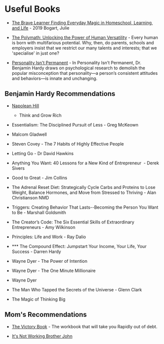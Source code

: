 # Useful Books

* [The Brave Learner Finding Everyday Magic in Homeschool, Learning, and Life](https://seattle.bibliocommons.com/item/show/3437046030) - 2019 Bogart, Julie

* [The Polymath: Unlocking the Power of Human Versatility](https://bookshop.org/books/the-polymath-unlocking-the-power-of-human-versatility/9781119508489) - Every human is born with multifarious potential. Why, then, do parents, schools and employers insist that we restrict our many talents and interests; that we 'specialise' in just one?

* [Personality Isn't Permanent](https://benjaminhardy.com) - In Personality Isn’t Permanent, Dr. Benjamin Hardy draws on psychological research to demolish the popular misconception that personality—a person’s consistent attitudes and behaviors—is innate and unchanging.

## Benjamin Hardy Recommendations

- [Napolean Hill](https://www.naphill.org/)
  - Think and Grow Rich

- Essentialism: The Disciplined Pursuit of Less - Greg McKeown

- Malcom Gladwell

- Steven Covey - The 7 Habits of Highly Effective People

- Letting Go - Dr David Hawkins

- Anything You Want: 40 Lessons for a New Kind of Entrepreneur  - Derek Sivers

- Good to Great - Jim Collins

- The Adrenal Reset Diet: Strategically Cycle Carbs and Proteins to Lose Weight, Balance Hormones, and Move from Stressed to Thriving -  Alan Christianson NMD

- Triggers: Creating Behavior That Lasts--Becoming the Person You Want to Be - Marshall Goldsmith

- The Creator’s Code: The Six Essential Skills of Extraordinary Entrepreneurs - Amy Wilkinson

- Principles: Life and Work - Ray Dalio

- *** The Compound Effect: Jumpstart Your Income, Your Life, Your Success - Darren Hardy

- Wayne Dyer - The Power of Intention

- Wayne Dyer - The One Minute Millionaire

- Wayne Dyer

- The Man Who Tapped the Secrets of the Universe - Glenn Clark

- The Magic of Thinking Big

## Mom's Recommendations

- [The Victory Book](https://www.google.com/url?sa=t&rct=j&q=&esrc=s&source=web&cd=&ved=2ahUKEwjy4Y-El-7sAhXUvp4KHUypBlgQFjAAegQIARAC&url=https%3A%2F%2Fwww.amazon.com%2FVictory-Book-Workbook-Rapidly-Financial%2Fdp%2F1878605070&usg=AOvVaw0TW1fmnVvtChZN9yJv7GYz) - The workbook that will take you Rapidly out of debt.

- [It's Not Working Brother John](https://www.amazon.com/Its-Not-Working-Brother-John/dp/0892748982)

